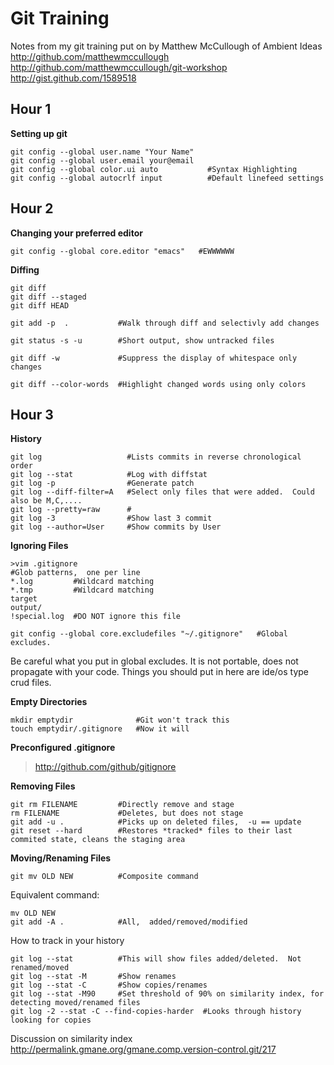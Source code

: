 Git Training
============

Notes from my git training put on by Matthew McCullough of Ambient Ideas
http://github.com/matthewmccullough
http://github.com/matthewmccullough/git-workshop
http://gist.github.com/1589518


Hour 1
------

**Setting up git**

    git config --global user.name "Your Name"
    git config --global user.email your@email
    git config --global color.ui auto           #Syntax Highlighting
    git config --global autocrlf input          #Default linefeed settings

Hour 2
------

**Changing your preferred editor**

    git config --global core.editor "emacs"   #EWWWWWW

**Diffing**

    git diff
    git diff --staged
    git diff HEAD
  
    git add -p  .           #Walk through diff and selectivly add changes

    git status -s -u        #Short output, show untracked files
 
    git diff -w             #Suppress the display of whitespace only changes

    git diff --color-words  #Highlight changed words using only colors

Hour 3
------

**History**

    git log                   #Lists commits in reverse chronological order
    git log --stat            #Log with diffstat
    git log -p                #Generate patch
    git log --diff-filter=A   #Select only files that were added.  Could also be M,C,....
    git log --pretty=raw      #
    git log -3                #Show last 3 commit
    git log --author=User     #Show commits by User

**Ignoring Files**

    >vim .gitignore
    #Glob patterns,  one per line
    *.log         #Wildcard matching
    *.tmp         #Wildcard matching
    target  
    output/
    !special.log  #DO NOT ignore this file

    git config --global core.excludefiles "~/.gitignore"   #Global excludes.  

Be careful what you put in global excludes. It is not portable, does not propagate with your code. Things you should put in here are ide/os type crud files.

**Empty Directories**

    mkdir emptydir              #Git won't track this
    touch emptydir/.gitignore   #Now it will

**Preconfigured .gitignore**

>http://github.com/github/gitignore

**Removing Files**

    git rm FILENAME         #Directly remove and stage
    rm FILENAME             #Deletes, but does not stage
    git add -u .            #Picks up on deleted files,  -u == update
    git reset --hard        #Restores *tracked* files to their last commited state, cleans the staging area

**Moving/Renaming Files**

    git mv OLD NEW          #Composite command
    
Equivalent command:
 
    mv OLD NEW
    git add -A .            #All,  added/removed/modified

How to track in your history

    git log --stat          #This will show files added/deleted.  Not renamed/moved
    git log --stat -M       #Show renames
    git log --stat -C       #Show copies/renames
    git log --stat -M90     #Set threshold of 90% on similarity index, for detecting moved/renamed files
    git log -2 --stat -C --find-copies-harder  #Looks through history looking for copies

Discussion on similarity index
   http://permalink.gmane.org/gmane.comp.version-control.git/217
